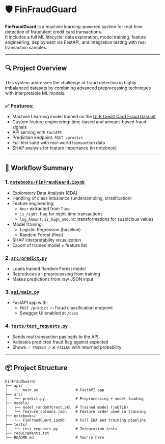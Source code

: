 # 🛡️ FinFraudGuard

**FinFraudGuard** is a machine learning–powered system for real-time detection of fraudulent credit card transactions.  
It includes a full ML lifecycle: data exploration, model training, feature engineering, deployment via FastAPI, and integration testing with real transaction samples.

---

## 🔍 Project Overview

This system addresses the challenge of fraud detection in highly imbalanced datasets by combining advanced preprocessing techniques with interpretable ML models.

### ✅ Features:
- Machine Learning model trained on the [ULB Credit Card Fraud Dataset](https://www.kaggle.com/mlg-ulb/creditcardfraud)
- Custom feature engineering: time-based and amount-based fraud signals
- API serving with `FastAPI`
- Prediction endpoint: `POST /predict`
- Full test suite with real-world transaction data
- SHAP analysis for feature importance (in notebook)

---

## 🧠 Workflow Summary

### 1. [`notebooks/FinFraudGuard.ipynb`](notebooks/FinFraudGuard.ipynb)
- Exploratory Data Analysis (EDA)
- Handling of class imbalance (undersampling, stratification)
- Feature engineering:
  - `Hour` extracted from `Time`
  - `is_night`: flag for night-time transactions
  - `log_Amount`, `is_high_amount`: transformations for suspicious values
- Model training:
  - Logistic Regression (baseline)
  - Random Forest (final)
- SHAP interpretability visualization
- Export of trained model + feature list

### 2. [`src/predict.py`](src/predict.py)
- Loads trained Random Forest model
- Reproduces all preprocessing from training
- Makes predictions from raw JSON input

### 3. [`api/main.py`](api/main.py)
- FastAPI app with:
  - `POST /predict` — fraud classification endpoint
  - Swagger UI enabled at `/docs`

### 4. [`tests/test_requests.py`](tests/test_requests.py)
- Sends real transaction payloads to the API
- Validates predicted fraud flag against expected
- Shows `✅ PASSED / ❌ FAILED` with returned probability

---

## 📦 Project Structure

```text
FinFraudGuard/
├── api/
│   └── main.py                 # FastAPI app
├── src/
│   └── predict.py              # Preprocessing + model loading
├── models/
│   ├── model_randomforest.pkl  # Trained model (joblib)
│   └── feature_columns.json    # Feature order used in training
├── notebooks/
│   └── FinFraudGuard.ipynb     # Full EDA and training pipeline
├── tests/
│   └── test_requests.py        # Integration tests
├── requirements.txt
└── README.md                   # You're here